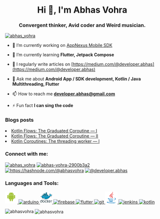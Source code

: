 <h1 align="center">Hi 👋, I'm Abhas Vohra</h1>
<h3 align="center">Convergent thinker, Avid coder and Weird musician.</h3>

<p align="left"> <a href="https://twitter.com/abhas_vohra" target="blank"><img src="https://img.shields.io/twitter/follow/abhas_vohra?logo=twitter&style=for-the-badge" alt="abhas_vohra" /></a> </p>

- 🔭 I’m currently working on [AppNexus Mobile SDK](https://github.com/appnexus/mobile-sdk-android)

- 🌱 I’m currently learning **Flutter, Jetpack Compose**

- 📝 I regularly write articles on [https://medium.com/@developer.abhas](https://medium.com/@developer.abhas)

- 💬 Ask me about **Android App / SDK development, Kotlin / Java Multithreading, Flutter**

- 📫 How to reach me **developer.abhas@gmail.com**

- ⚡ Fun fact **I can sing the code**

### Blogs posts
<!-- BLOG-POST-LIST:START -->
<li><a href="https://medium.com/@developer.abhas/kotlin-flows-the-graduated-coroutine-i-c0899eab0a36">Kotlin Flows: The Graduated Coroutine — I</a></li>
<li><a href="https://medium.com/@developer.abhas/kotlin-flows-the-graduated-coroutine-i-i-7c93192748b5">Kotlin Flows: The Graduated Coroutine — II</a></li>
<li><a href="https://medium.com/@developer.abhas/kotlin-coroutines-b073946c4ee8">Kotlin Coroutines: The threading worker — I</a></li>
<!-- BLOG-POST-LIST:END -->

<h3 align="left">Connect with me:</h3>
<p align="left">
<a href="https://twitter.com/abhas_vohra" target="blank"><img align="center" src="https://raw.githubusercontent.com/rahuldkjain/github-profile-readme-generator/master/src/images/icons/Social/twitter.svg" alt="abhas_vohra" height="30" width="40" /></a>
<a href="https://linkedin.com/in/abhas-vohra-2900b3a2" target="blank"><img align="center" src="https://raw.githubusercontent.com/rahuldkjain/github-profile-readme-generator/master/src/images/icons/Social/linked-in-alt.svg" alt="abhas-vohra-2900b3a2" height="30" width="40" /></a>
<a href="https://hashnode.com/@abhasvohra" target="blank"><img align="center" src="https://raw.githubusercontent.com/rahuldkjain/github-profile-readme-generator/master/src/images/icons/Social/hashnode.svg" alt="https://hashnode.com/@abhasvohra" height="30" width="40" /></a>
<a href="https://medium.com/@developer.abhas" target="blank"><img align="center" src="https://raw.githubusercontent.com/rahuldkjain/github-profile-readme-generator/master/src/images/icons/Social/medium.svg" alt="@developer.abhas" height="30" width="40" /></a>
</p>

<h3 align="left">Languages and Tools:</h3>
<p align="left"> <a href="https://developer.android.com" target="_blank" rel="noreferrer"> <img src="https://raw.githubusercontent.com/devicons/devicon/master/icons/android/android-original-wordmark.svg" alt="android" width="40" height="40"/> </a> <a href="https://www.arduino.cc/" target="_blank" rel="noreferrer"> <img src="https://cdn.worldvectorlogo.com/logos/arduino-1.svg" alt="arduino" width="40" height="40"/> </a> <a href="https://www.docker.com/" target="_blank" rel="noreferrer"> <img src="https://raw.githubusercontent.com/devicons/devicon/master/icons/docker/docker-original-wordmark.svg" alt="docker" width="40" height="40"/> </a> <a href="https://firebase.google.com/" target="_blank" rel="noreferrer"> <img src="https://www.vectorlogo.zone/logos/firebase/firebase-icon.svg" alt="firebase" width="40" height="40"/> </a> <a href="https://flutter.dev" target="_blank" rel="noreferrer"> <img src="https://www.vectorlogo.zone/logos/flutterio/flutterio-icon.svg" alt="flutter" width="40" height="40"/> </a> <a href="https://git-scm.com/" target="_blank" rel="noreferrer"> <img src="https://www.vectorlogo.zone/logos/git-scm/git-scm-icon.svg" alt="git" width="40" height="40"/> </a> <a href="https://www.java.com" target="_blank" rel="noreferrer"> <img src="https://raw.githubusercontent.com/devicons/devicon/master/icons/java/java-original.svg" alt="java" width="40" height="40"/> </a> <a href="https://www.jenkins.io" target="_blank" rel="noreferrer"> <img src="https://www.vectorlogo.zone/logos/jenkins/jenkins-icon.svg" alt="jenkins" width="40" height="40"/> </a> <a href="https://kotlinlang.org" target="_blank" rel="noreferrer"> <img src="https://www.vectorlogo.zone/logos/kotlinlang/kotlinlang-icon.svg" alt="kotlin" width="40" height="40"/> </a> </p>

<p><img align="left" src="https://github-readme-stats.vercel.app/api/top-langs?username=abhasvohra&show_icons=true&locale=en&layout=compact" alt="abhasvohra" /></p>

<p>&nbsp;<img align="center" src="https://github-readme-stats.vercel.app/api?username=abhasvohra&show_icons=true&locale=en" alt="abhasvohra" /></p>
